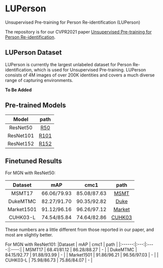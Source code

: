 # LUPerson
Unsupervised Pre-training for Person Re-identification (LUPerson)

The repository is for our CVPR2021 paper [Unsupervised Pre-training for Person Re-identification](https://arxiv.org/abs/2012.03753).

## LUPerson Dataset
LUPerson is currently the largest unlabeled dataset for Person Re-identification, which is used for Unsupervised Pre-training. LUPerson consists of 4M images of over 200K identities and covers a much diverse range of capturing environments. 

**To Be Added**

## Pre-trained Models
| Model | path |
| :------: | :------: |
| ResNet50 | [R50](https://drive.google.com/file/d/1pFyAdt9BOZCtzaLiE-W3CsX_kgWABKK6/view?usp=sharing) |
| ResNet101 | [R101](https://drive.google.com/file/d/1Ckn0iVtx-IhGQackRECoMR7IVVr4FC5h/view?usp=sharing) |
| ResNet152 | [R152](https://drive.google.com/file/d/1nGGatER6--ZTHdcTryhWEqKRKYU-Mrl_/view?usp=sharing) |

## Finetuned Results
For MGN with ResNet50:

|Dataset | mAP | cmc1 | path |
|:------:|:---:|:----:|:----:|
| MSMT17 | 66.06/79.93 | 85.08/87.63 | [MSMT](https://drive.google.com/file/d/1bV27gwAsX8L3a3yhLoxAJueqrGmQTodV/view?usp=sharing) |
| DukeMTMC | 82.27/91.70 | 90.35/92.82 | [Duke](https://drive.google.com/file/d/1leUezGnwFu8LKG2N8Ifd2Ii9utlJU5g4/view?usp=sharing) |
| Market1501 | 91.12/96.16 | 96.26/97.12 | [Market](https://drive.google.com/file/d/1AlXgY5bI0Lj7HClfNsl3RR8uPi2nq6Zn/view?usp=sharing) |
| CUHK03-L | 74.54/85.84 | 74.64/82.86 | [CUHK03](https://drive.google.com/file/d/1BQ-zeEgZPud77OtliM9md8Z2lTz11HNh/view?usp=sharing)|

These numbers are a little different from those reported in our paper, and most are slightly better.

For MGN with ResNet101:
|Dataset | mAP | cmc1 | path |
|:------:|:---:|:----:|:----:|
| MSMT17 | 68.41/81.12 | 86.28/88.27 | - |
| DukeMTMC | 84.15/92.77 | 91.88/93.99 | - |
| Market1501 | 91.86/96.21 | 96.56/97.03 | - |
| CUHK03-L | 75.98/86.73 | 75.86/84.07 | - |
